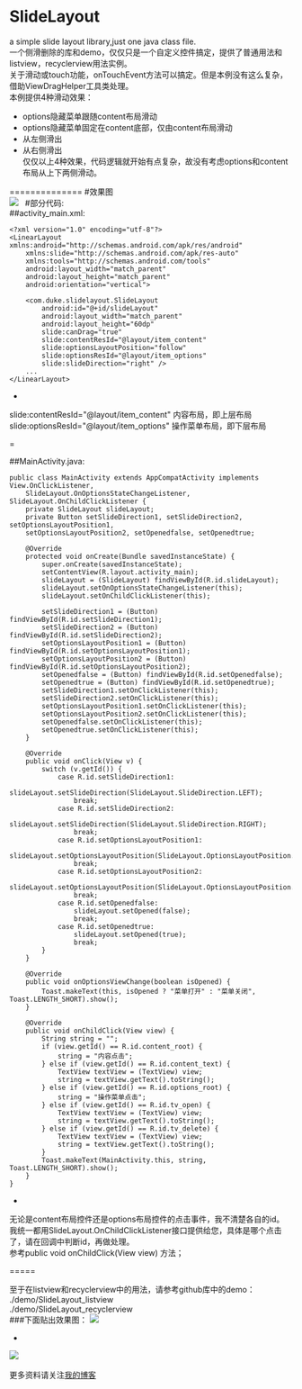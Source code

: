 # SlideLayout
a simple slide layout library,just one java class file.  
一个侧滑删除的库和demo，仅仅只是一个自定义控件搞定，提供了普通用法和listview，recyclerview用法实例。  
关于滑动或touch功能，onTouchEvent方法可以搞定。但是本例没有这么复杂，借助ViewDragHelper工具类处理。  
本例提供4种滑动效果：  
* options隐藏菜单跟随content布局滑动  
* options隐藏菜单固定在content底部，仅由content布局滑动  
* 从左侧滑出  
* 从右侧滑出  
仅仅以上4种效果，代码逻辑就开始有点复杂，故没有考虑options和content布局从上下两侧滑动。  

==============
#效果图  
![](https://github.com/mengzhinan/SlideLayout/blob/master/demo.gif)  
#部分代码:  
##activity_main.xml:

    <?xml version="1.0" encoding="utf-8"?>
    <LinearLayout xmlns:android="http://schemas.android.com/apk/res/android"
        xmlns:slide="http://schemas.android.com/apk/res-auto"
        xmlns:tools="http://schemas.android.com/tools"
        android:layout_width="match_parent"
        android:layout_height="match_parent"
        android:orientation="vertical">
    
        <com.duke.slidelayout.SlideLayout
            android:id="@+id/slideLayout"
            android:layout_width="match_parent"
            android:layout_height="60dp"
            slide:canDrag="true"
            slide:contentResId="@layout/item_content"
            slide:optionsLayoutPosition="follow"
            slide:optionsResId="@layout/item_options"
            slide:slideDirection="right" />
        ...
    </LinearLayout>

-

slide:contentResId="@layout/item_content" 内容布局，即上层布局  
slide:optionsResId="@layout/item_options" 操作菜单布局，即下层布局

=

##MainActivity.java:  



    public class MainActivity extends AppCompatActivity implements View.OnClickListener,
        SlideLayout.OnOptionsStateChangeListener, SlideLayout.OnChildClickListener {  
        private SlideLayout slideLayout;  
        private Button setSlideDirection1, setSlideDirection2, setOptionsLayoutPosition1,  
        setOptionsLayoutPosition2, setOpenedfalse, setOpenedtrue;  
    
        @Override
        protected void onCreate(Bundle savedInstanceState) {
            super.onCreate(savedInstanceState);
            setContentView(R.layout.activity_main);
            slideLayout = (SlideLayout) findViewById(R.id.slideLayout);
            slideLayout.setOnOptionsStateChangeListener(this);
            slideLayout.setOnChildClickListener(this);
    
            setSlideDirection1 = (Button) findViewById(R.id.setSlideDirection1);
            setSlideDirection2 = (Button) findViewById(R.id.setSlideDirection2);
            setOptionsLayoutPosition1 = (Button) findViewById(R.id.setOptionsLayoutPosition1);
            setOptionsLayoutPosition2 = (Button) findViewById(R.id.setOptionsLayoutPosition2);
            setOpenedfalse = (Button) findViewById(R.id.setOpenedfalse);
            setOpenedtrue = (Button) findViewById(R.id.setOpenedtrue);
            setSlideDirection1.setOnClickListener(this);
            setSlideDirection2.setOnClickListener(this);
            setOptionsLayoutPosition1.setOnClickListener(this);
            setOptionsLayoutPosition2.setOnClickListener(this);
            setOpenedfalse.setOnClickListener(this);
            setOpenedtrue.setOnClickListener(this);
        }
    
        @Override
        public void onClick(View v) {
            switch (v.getId()) {
                case R.id.setSlideDirection1:
                    slideLayout.setSlideDirection(SlideLayout.SlideDirection.LEFT);
                    break;
                case R.id.setSlideDirection2:
                    slideLayout.setSlideDirection(SlideLayout.SlideDirection.RIGHT);
                    break;
                case R.id.setOptionsLayoutPosition1:
                    slideLayout.setOptionsLayoutPosition(SlideLayout.OptionsLayoutPosition.FIXED);
                    break;
                case R.id.setOptionsLayoutPosition2:
                    slideLayout.setOptionsLayoutPosition(SlideLayout.OptionsLayoutPosition.FOLLOW);
                    break;
                case R.id.setOpenedfalse:
                    slideLayout.setOpened(false);
                    break;
                case R.id.setOpenedtrue:
                    slideLayout.setOpened(true);
                    break;
            }
        }
    
        @Override
        public void onOptionsViewChange(boolean isOpened) {
            Toast.makeText(this, isOpened ? "菜单打开" : "菜单关闭", Toast.LENGTH_SHORT).show();
        }
    
        @Override
        public void onChildClick(View view) {
            String string = "";
            if (view.getId() == R.id.content_root) {
                string = "内容点击";
            } else if (view.getId() == R.id.content_text) {
                TextView textView = (TextView) view;
                string = textView.getText().toString();
            } else if (view.getId() == R.id.options_root) {
                string = "操作菜单点击";
            } else if (view.getId() == R.id.tv_open) {
                TextView textView = (TextView) view;
                string = textView.getText().toString();
            } else if (view.getId() == R.id.tv_delete) {
                TextView textView = (TextView) view;
                string = textView.getText().toString();
            }
            Toast.makeText(MainActivity.this, string, Toast.LENGTH_SHORT).show();
        }
    }
    
-

无论是content布局控件还是options布局控件的点击事件，我不清楚各自的id。  
我统一都用SlideLayout.OnChildClickListener接口提供给您，具体是哪个点击了，请在回调中判断id，再做处理。  
参考public void onChildClick(View view) 方法；

=====

至于在listview和recyclerview中的用法，请参考github库中的demo：  
./demo/SlideLayout_listview  
./demo/SlideLayout_recyclerview  
###下面贴出效果图：
![](https://github.com/mengzhinan/SlideLayout/blob/master/listview.gif)    

-

![](https://github.com/mengzhinan/SlideLayout/blob/master/recyclerview.gif)    


更多资料请关注[我的博客](http://blog.csdn.net/fesdgasdgasdg?viewmode=contents)


